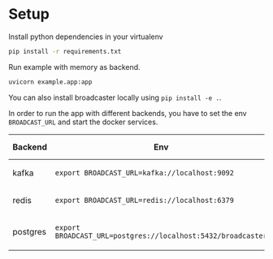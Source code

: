 # Setup

Install python dependencies in your virtualenv

```bash
pip install -r requirements.txt
```

Run example with memory as backend.

```bash
uvicorn example.app:app
```

You can also install broadcaster locally using `pip install -e .`.

In order to run the app with different backends, you have to set the env
`BROADCAST_URL` and start the docker services.

| Backend  | Env                                                          | Service command              |
| -------- | ------------------------------------------------------------ | ---------------------------- |
| kafka    | `export BROADCAST_URL=kafka://localhost:9092`                | `docker-compose up kafka`    |
| redis    | `export BROADCAST_URL=redis://localhost:6379`                | `docker-compose up redis`    |
| postgres | `export BROADCAST_URL=postgres://localhost:5432/broadcaster` | `docker-compose up postgres` |
